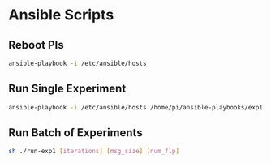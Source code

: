 # Ansible Scripts

## Reboot PIs

```bash
ansible-playbook -i /etc/ansible/hosts
```

## Run Single Experiment

```bash
ansible-playbook -i /etc/ansible/hosts /home/pi/ansible-playbooks/exp1.yaml --extra-vars "msg_size=20 num_flp=2"
```

## Run Batch of Experiments

```bash
sh ./run-exp1 [iterations] [msg_size] [num_flp]
```